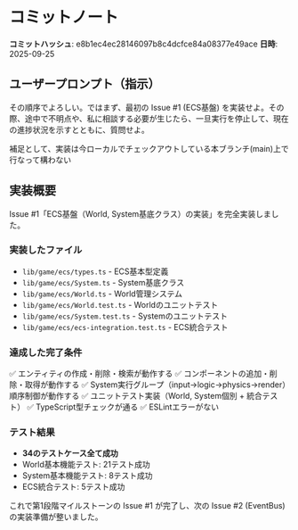 # コミットノート

**コミットハッシュ**: e8b1ec4ec28146097b8c4dcfce84a08377e49ace
**日時**: 2025-09-25

## ユーザープロンプト（指示）

その順序でよろしい。ではまず、最初の Issue #1 (ECS基盤) を実装せよ。その際、途中で不明点や、私に相談する必要が生じたら、一旦実行を停止して、現在の進捗状況を示すとともに、質問せよ。

補足として、実装は今ローカルでチェックアウトしている本ブランチ(main)上で行なって構わない

## 実装概要

Issue #1「ECS基盤（World, System基底クラス）の実装」を完全実装しました。

### 実装したファイル
- `lib/game/ecs/types.ts` - ECS基本型定義
- `lib/game/ecs/System.ts` - System基底クラス
- `lib/game/ecs/World.ts` - World管理システム
- `lib/game/ecs/World.test.ts` - Worldのユニットテスト
- `lib/game/ecs/System.test.ts` - Systemのユニットテスト
- `lib/game/ecs/ecs-integration.test.ts` - ECS統合テスト

### 達成した完了条件
✅ エンティティの作成・削除・検索が動作する
✅ コンポーネントの追加・削除・取得が動作する
✅ System実行グループ（input→logic→physics→render）順序制御が動作する
✅ ユニットテスト実装（World, System個別 + 統合テスト）
✅ TypeScript型チェックが通る
✅ ESLintエラーがない

### テスト結果
- **34のテストケース全て成功**
- World基本機能テスト: 21テスト成功
- System基本機能テスト: 8テスト成功
- ECS統合テスト: 5テスト成功

これで第1段階マイルストーンの Issue #1 が完了し、次の Issue #2 (EventBus) の実装準備が整いました。
